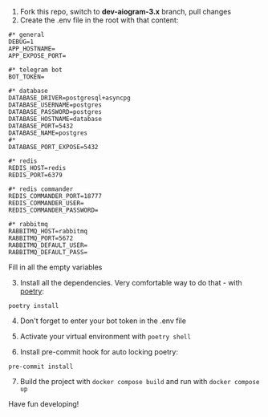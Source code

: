 1. Fork this repo, switch to **dev-aiogram-3.x** branch, pull changes
2. Create the .env file in the root with that content:

```
#* general
DEBUG=1
APP_HOSTNAME=
APP_EXPOSE_PORT=

#* telegram bot
BOT_TOKEN=

#* database
DATABASE_DRIVER=postgresql+asyncpg
DATABASE_USERNAME=postgres
DATABASE_PASSWORD=postgres
DATABASE_HOSTNAME=database
DATABASE_PORT=5432
DATABASE_NAME=postgres
#*
DATABASE_PORT_EXPOSE=5432

#* redis
REDIS_HOST=redis
REDIS_PORT=6379

#* redis commander
REDIS_COMMANDER_PORT=18777
REDIS_COMMANDER_USER=
REDIS_COMMANDER_PASSWORD=

#* rabbitmq
RABBITMQ_HOST=rabbitmq
RABBITMQ_PORT=5672
RABBITMQ_DEFAULT_USER=
RABBITMQ_DEFAULT_PASS=
```
Fill in all the empty variables

3. Install all the dependencies. Very comfortable way to do that - with [poetry](https://python-poetry.org/docs/):

```
poetry install
```

4. Don't forget to enter your bot token in the .env file

5. Activate your virtual environment with `poetry shell`

6. Install pre-commit hook for auto locking poetry:

```
pre-commit install
```

7. Build the project with `docker compose build` and run with `docker compose up`

Have fun developing!

